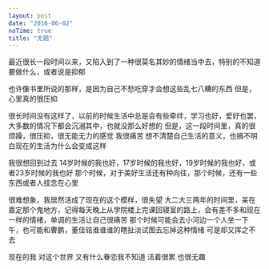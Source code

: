 ```yaml
---
layout: post
date: "2016-06-02"
noTime: true
title: "无题"
---
```


最近很长一段时间以来，又陷入到了一种很莫名其妙的情绪当中去，特别的不知道要做什么，或者说是抑郁

也许像书里所说的那样，是因为自己不愁吃穿才会想这些乱七八糟的东西
但是，心里真的很压抑

很长时间没有这样了，以前的时候生活中总是会有些牵绊，学习也好，爱好也罢，大多数的情况下都会沉溺其中，也就没那么好想的
但是，这一段时间里，真的很烦躁，很压抑，很无能无力的感觉
我很痛苦
想不清楚自己生活的意义，也搞不明白现在的生活为什么会变成这样

我很想回到过去
14岁时候的我也好，17岁时候的我也好，19岁时候的我也好，或者23岁时候的我也好
那个时候，对于美好生活还有种向往，那个时候，还有一些东西或者人挂念在心里

很难想象，我居然活成了现在的这个模样，很失望
大二大三两年的时间里，呆在嘉定那个鬼地方，记得每天晚上从学院楼上完课回寝室的路上，会有差不多和现在一样的情绪，单调的生活让自己很痛苦
那个时候可能会去小河边一个人坐一下午，也可能和曹鹏，董佳铭谁谁谁的瞎扯淡试图去忘掉这种情绪
可是却又挥之不去

现在的我 对这个世界 又有什么眷恋我不知道
活着很累 也很无趣